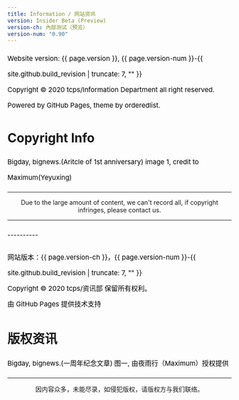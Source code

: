 ```yaml
---
title: Information / 网站资讯
version: Insider Beta (Preview)
version-ch: 內部测试（预览）
version-num: "0.90"
---
```


<style>
h1 {text-align: center;}
h4 {text-align: center;}
h3 {text-align: center;}
p {text-align: center;}
</style>
<style type="text/css">
  #left{
        text-align:left;
  }
  #right{
        text-align:right;
  }
  #center{
        text-align:center;
  }
  .banner{
                 font-size:12.5px;
                 line-height: 40px;
                 background-color: #f0f0f0;
                 weight: 100%;
                 color: #000000;
                 text-align: center;
  }
  #text{
        line-height: 35px;
        font-size: 15px;
        color:black;
        text-align: left;
</style>

<p id="text">Website version: {{ page.version }}, {{ page.version-num }}-{{ site.github.build_revision | truncate: 7, "" }}<br>Copyright © 2020 tcps/Information Department all right reserved.<br>Powered by GitHub Pages, theme by orderedlist.<br>
<h1 id="left">Copyright Info</h1>
<p id="text">Bigday, bignews.(Aritcle of 1st anniversary) image 1, credit to Maximum(Yeyuxing)</p>
<hr>
<p>Due to the large amount of content, we can't record all, if copyright infringes, please contact us.</p>
<hr>
<p id="text">----------</p>
<p id="text">网站版本：{{ page.version-ch }}，{{ page.version-num }}-{{ site.github.build_revision | truncate: 7, "" }}
<br>
  Copyright © 2020 tcps/资讯部 保留所有权利。<br>由 GitHub Pages 提供技术支持<br>
<h1 id="left">版权资讯</h1>
<p id="text">Bigday, bignews.(一周年纪念文章) 图一, 由夜雨行（Maximum）授权提供</p>
<hr>
<p>因内容众多，未能尽录，如侵犯版权，请版权方与我们联络。</p>
